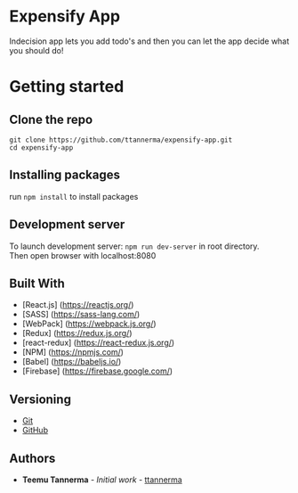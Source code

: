 # Expensify App

Indecision app lets you add todo's and then you can let the app decide what you should do!

# Getting started

## Clone the repo 
`git clone https://github.com/ttannerma/expensify-app.git`
<br>
`cd expensify-app`

## Installing packages
run `npm install` to install packages

## Development server
To launch development server: `npm run dev-server` in root directory.
<br>
Then open browser with localhost:8080

## Built With

* [React.js] (https://reactjs.org/)
* [SASS] (https://sass-lang.com/)
* [WebPack] (https://webpack.js.org/)
* [Redux] (https://redux.js.org/)
* [react-redux] (https://react-redux.js.org/)
* [NPM] (https://npmjs.com/)
* [Babel] (https://babeljs.io/)
* [Firebase] (https://firebase.google.com/)

## Versioning

* [Git](https://git-scm.com/)
* [GitHub](http://github.com/)

## Authors

* **Teemu Tannerma** - *Initial work* - [ttannerma](https://github.com/ttannerma)